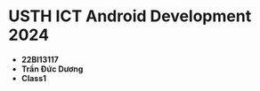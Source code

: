 USTH ICT Android Development 2024
========================================

* **22BI13117**
* **Trần Đức Dương**
* **Class1**
